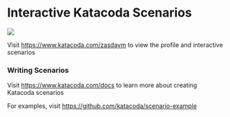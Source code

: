 # Interactive Katacoda Scenarios

[![](http://shields.katacoda.com/katacoda/zasdaym/count.svg)](https://www.katacoda.com/zasdaym "Get your profile on Katacoda.com")

Visit https://www.katacoda.com/zasdaym to view the profile and interactive scenarios

### Writing Scenarios
Visit https://www.katacoda.com/docs to learn more about creating Katacoda scenarios

For examples, visit https://github.com/katacoda/scenario-example
